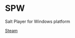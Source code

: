 # SPW

Salt Player for Windows platform

[Steam](https://store.steampowered.com/app/3009140/Salt_Player_for_Windows/)
